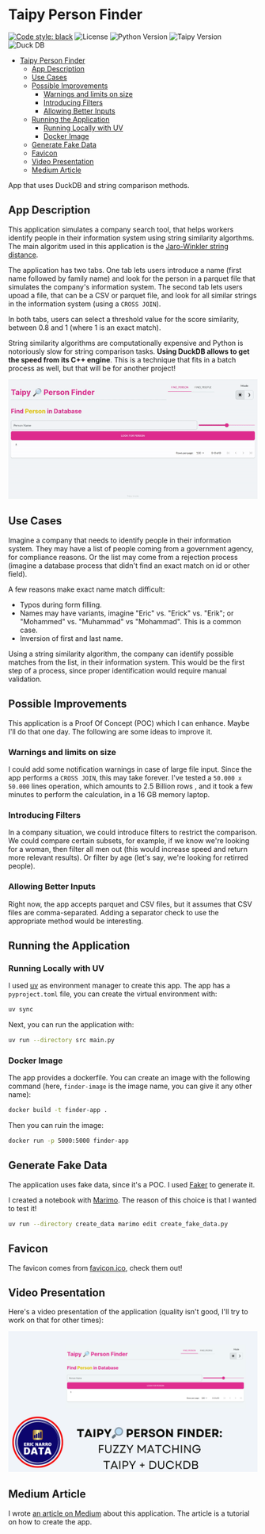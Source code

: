 # Taipy Person Finder

[![Code style: black](https://img.shields.io/badge/code%20style-black-000000.svg)](https://github.com/psf/black)
![License](https://img.shields.io/badge/License-MIT-blue.svg)
![Python Version](https://img.shields.io/badge/Python-3.12-blue.svg)
![Taipy Version](https://img.shields.io/badge/Taipy-4.1-blue.svg)
![Duck DB](https://img.shields.io/badge/DuckDB-1.3-blue.svg)
- [Taipy Person Finder](#taipy-person-finder)
  - [App Description](#app-description)
  - [Use Cases](#use-cases)
  - [Possible Improvements](#possible-improvements)
    - [Warnings and limits on size](#warnings-and-limits-on-size)
    - [Introducing Filters](#introducing-filters)
    - [Allowing Better Inputs](#allowing-better-inputs)
  - [Running the Application](#running-the-application)
    - [Running Locally with UV](#running-locally-with-uv)
    - [Docker Image](#docker-image)
  - [Generate Fake Data](#generate-fake-data)
  - [Favicon](#favicon)
  - [Video Presentation](#video-presentation)
  - [Medium Article](#medium-article)

App that uses DuckDB and string comparison methods.

## App Description

This application simulates a company search tool, that helps workers identify people in their information system using string similarity algorthms. The main algoritm used in this application is the [Jaro-Winkler string distance](https://en.wikipedia.org/wiki/Jaro%E2%80%93Winkler_distance).  

The application has two tabs. One tab lets users introduce a name (first name followed by family name) and look for the person in a parquet file that simulates the company's information system. The second tab lets users upoad a file, that can be a CSV or parquet file, and look for all similar strings in the information system (using a `CROSS JOIN`).

In both tabs, users can select a threshold value for the score similarity, between 0.8 and 1 (where 1 is an exact match).

String similarity algorithms are computationally expensive and Python is notoriously slow for string comparison tasks. **Using DuckDB allows to get the speed from its C++ engine**. This is a technique that fits in a batch process as well, but that will be for another project!

![GIF Image of Taipy Person Finder](img/app.gif)

## Use Cases

Imagine a company that needs to identify people in their information system. They may have a list of people coming from a government agency, for compliance reasons. Or the list may come from a rejection process (imagine a database process that didn't find an exact match on id or other field).

A few reasons make exact name match difficult:

- Typos during form filling.
- Names may have variants, imagine "Eric" vs. "Erick" vs. "Erik"; or "Mohammed" vs. "Muhammad" vs "Mohammad". This is a common case.
- Inversion of first and last name.

Using a string similarity algorithm, the company can identify possible matches from the list, in their information system. This would be the first step of a process, since proper identification would require manual validation.

## Possible Improvements

This application is a Proof Of Concept (POC) which I can enhance. Maybe I'll do that one day. The following are some ideas to improve it.

### Warnings and limits on size

I could add some notification warnings in case of large file input. Since the app performs a `CROSS JOIN`, this may take forever. I've tested a `50.000 x 50.000` lines operation, which amounts to 2.5 Billion rows , and it took a few minutes to perform the calculation, in a 16 GB memory laptop.

### Introducing Filters

In a company situation, we could introduce filters to restrict the comparison. We could compare certain subsets, for example, if we know we're looking for a woman, then filter all men out (this would increase speed and return more relevant results). Or filter by age (let's say, we're looking for retirred people).

### Allowing Better Inputs

Right now, the app accepts parquet and CSV files, but it assumes that CSV files are comma-separated. Adding a separator check to use the appropriate method would be interesting.

## Running the Application

### Running Locally with UV

I used [uv](https://docs.astral.sh/uv/) as environment manager to create this app. The app has a `pyproject.toml` file, you can create the virtual environment with:

```bash
uv sync
```

Next, you can run the application with:

```bash
uv run --directory src main.py
```

### Docker Image

The app provides a dockerfile. You can create an image with the following command (here, `finder-image` is the image name, you can give it any other name):

```bash
docker build -t finder-app .
```

Then you can ruin the image:

```bash
docker run -p 5000:5000 finder-app
```

## Generate Fake Data

The application uses fake data, since it's a POC. I used [Faker](https://pypi.org/project/Faker/) to generate it.

I created a notebook with [Marimo](https://pypi.org/project/marimo/). The reason of this choice is that I wanted to test it!

```bash
uv run --directory create_data marimo edit create_fake_data.py
```

## Favicon

The favicon comes from [favicon.ico](https://favicon.io/), check them out!

## Video Presentation

Here's a video presentation of the application (quality isn't good, I'll try to work on that for other times):

[![Taipy Person Finder Thumbnail for YouTube link](img/youtube.png)](https://youtu.be/AG90R9X45nQ)

## Medium Article

I wrote [an article on Medium](https://medium.com/gitconnected/how-to-create-a-fuzzy-matching-app-with-duckdb-and-taipy-3dc038083b53) about this application. The article is a tutorial on how to create the app.
